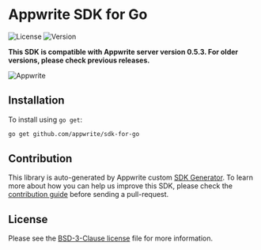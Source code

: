 # Appwrite SDK for Go

![License](https://img.shields.io/github/license/appwrite/sdk-for-go.svg?v=1)
![Version](https://img.shields.io/badge/api%20version-0.5.3-blue.svg?v=1)

**This SDK is compatible with Appwrite server version 0.5.3. For older versions, please check previous releases.**





![Appwrite](https://appwrite.io/images/github.png)

## Installation

To install using `go get`:

```bash
go get github.com/appwrite/sdk-for-go
```

## Contribution

This library is auto-generated by Appwrite custom [SDK Generator](https://github.com/appwrite/sdk-generator). To learn more about how you can help us improve this SDK, please check the [contribution guide](https://github.com/appwrite/sdk-generator/blob/master/CONTRIBUTING.md) before sending a pull-request.

## License

Please see the [BSD-3-Clause license](https://raw.githubusercontent.com/appwrite/appwrite/master/LICENSE) file for more information.